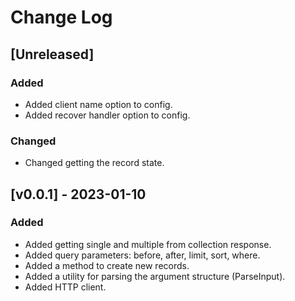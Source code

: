 # Change Log

## [Unreleased]

### Added

- Added client name option to config.
- Added recover handler option to config.

### Changed

- Changed getting the record state.

## [v0.0.1] - 2023-01-10

### Added

- Added getting single and multiple from collection response.
- Added query parameters: before, after, limit, sort, where.
- Added a method to create new records.
- Added a utility for parsing the argument structure (ParseInput).
- Added HTTP client.
